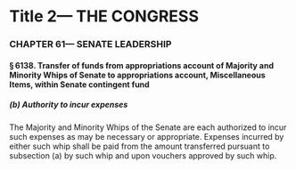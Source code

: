
# Title 2— THE CONGRESS
### CHAPTER 61— SENATE LEADERSHIP
#### § 6138. Transfer of funds from appropriations account of Majority and Minority Whips of Senate to appropriations account, Miscellaneous Items, within Senate contingent fund
##### (b) Authority to incur expenses

The Majority and Minority Whips of the Senate are each authorized to incur such expenses as may be necessary or appropriate. Expenses incurred by either such whip shall be paid from the amount transferred pursuant to subsection (a) by such whip and upon vouchers approved by such whip.
